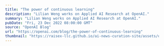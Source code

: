 ```yaml
---
title: "The power of continuous learning"
description: "Lilian Weng works on Applied AI Research at OpenAI."
summary: "Lilian Weng works on Applied AI Research at OpenAI."
pubDate: "Fri, 23 Dec 2022 08:00:00 GMT"
source: "OpenAI Blog"
url: "https://openai.com/blog/the-power-of-continuous-learning"
thumbnail: "https://raisex-llc.github.io/ai-news-curation-site/assets/openai_logo.png"
---
```


